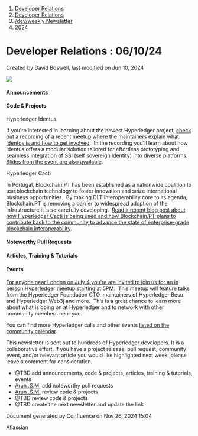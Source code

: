1. [Developer Relations](index.html)
2. [Developer Relations](Developer-Relations_17170434.html)
3. [/dev/weekly Newsletter](17170445.html)
4. [2024](2024_17172152.html)

# Developer Relations : 06/10/24

Created by David Boswell, last modified on Jun 10, 2024

![](attachments/17170434/17171308.png?height=169)

#### Announcements

#### Code &amp; Projects

Hyperledger Identus

If you're interested in learning about the newest Hyperledger project, [check out a recording of a recent meetup where the maintainers explain what Identus is and how to get involved](https://www.youtube.com/watch?v=Y1_oJ5oKUhk).  In the recording you'll learn about how Identus offers a modular solution tailored for effortless prototyping and seamless integration of SSI (self sovereign identity) into diverse platforms.  [Slides from the event are also available](https://drive.google.com/file/d/1F6177oe9tqpHKAYwGN6BX1dLzaPwVAsM/view?usp=sharing).

Hyperledger Cacti

In Portugal, Blockchain.PT has been established as a nationwide coalition to use blockchain technology to foster innovation and seize international business opportunities.  By making DLT interoperability core to its agenda, Blockchain.PT is removing a barrier to widespread adoption of the infrastructure it is so carefully developing.  [Read a recent blog post about how Hyperledger Cacti is being used and how Blockchain.PT plans to contribute back to the community to advance the state of enterprise-grade blockchain interoperability](https://www.hyperledger.org/blog/portugals-blockchain.pt-uses-hyperledger-cacti-as-its-interoperability-framework).

#### Noteworthy Pull Requests

#### Articles, Training &amp; Tutorials

#### Events

[For anyone near London on July 4 you're are invited to join us for an in person Hyperledger meetup starting at 5PM](https://www.meetup.com/hyperledger-london/events/301161781/).  This meetup will feature talks from the Hyperledger Foundation CTO, maintainers of Hyperledger Besu and Hyperledger Web3j and more.  This is a great chance to learn more about what is going on at Hyperledger and to network with other community members near you.

You can find more Hyperledger calls and other events [listed on the community calendar](https://lf-hyperledger.atlassian.net/wiki/display/HYP/Calendar+of+Public+Meetings).

This newsletter is sent out to hundreds of Hyperledger developers. It is a collaborative effort. If you have a project release, pull request, community event, and/or relevant article you would like highlighted next week, please leave a comment for consideration.

- @TBD add announcements, code &amp; projects, articles, training &amp; tutorials, events
- [Arun .S.M.](https://lf-hyperledger.atlassian.net/wiki/people/621a0e5097d313006ba7386a?ref=confluence) add noteworthy pull requests
- [Arun .S.M.](https://lf-hyperledger.atlassian.net/wiki/people/621a0e5097d313006ba7386a?ref=confluence) review code &amp; projects
- @TBD review code &amp; projects
- @TBD create the next newsletter and update the link

Document generated by Confluence on Nov 26, 2024 15:04

[Atlassian](http://www.atlassian.com/)

